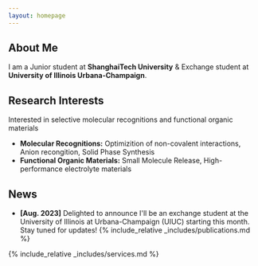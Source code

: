 ```yaml
---
layout: homepage
---
```


## About Me

I am a Junior student at **ShanghaiTech University** & Exchange student at **University of Illinois Urbana-Champaign**. 

## Research Interests
Interested in selective molecular recognitions and functional organic materials
- **Molecular Recognitions:** Optimizition of non-covalent interactions, Anion recongition, Solid Phase Synthesis
- **Functional Organic Materials:** Small Molecule Release, High-performance electrolyte materials

## News

- **[Aug. 2023]** Delighted to announce I'll be an exchange student at the University of Illinois at Urbana-Champaign (UIUC) starting this month. Stay tuned for updates!
{% include_relative _includes/publications.md %}

{% include_relative _includes/services.md %}
